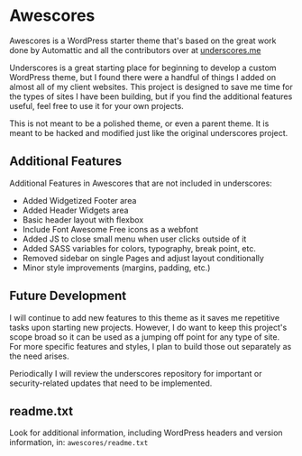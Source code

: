 # Awescores

Awescores is a WordPress starter theme that's based on the great work done by Automattic and all the contributors over at [underscores.me](https://underscores.me/)

Underscores is a great starting place for beginning to develop a custom WordPress theme, but I found there were a handful of things I added on almost all of my client websites. This project is designed to save me time for the types of sites I have been building, but if you find the additional features useful, feel free to use it for your own projects.

This is not meant to be a polished theme, or even a parent theme. It is meant to be hacked and modified just like the original underscores project.

## Additional Features

Additional Features in Awescores that are not included in underscores:

* Added Widgetized Footer area
* Added Header Widgets area
* Basic header layout with flexbox
* Include Font Awesome Free icons as a webfont 
* Added JS to close small menu when user clicks outside of it
* Added SASS variables for colors, typography, break point, etc.
* Removed sidebar on single Pages and adjust layout conditionally
* Minor style improvements (margins, padding, etc.)

## Future Development

I will continue to add new features to this theme as it saves me repetitive tasks upon starting new projects. However, I do want to keep this project's scope broad so it can be used as a jumping off point for any type of site. For more specific features and styles, I plan to build those out separately as the need arises.

Periodically I will review the underscores repository for important or security-related updates that need to be implemented.

## readme.txt

Look for additional information, including WordPress headers and version information, in: `awescores/readme.txt`

